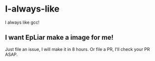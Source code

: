 # I-always-like
I always like gcc!

## I want EpLiar make a image for me!
Just file an issue, I will make it in 8 hours. Or file a PR, I'll check your PR ASAP.
